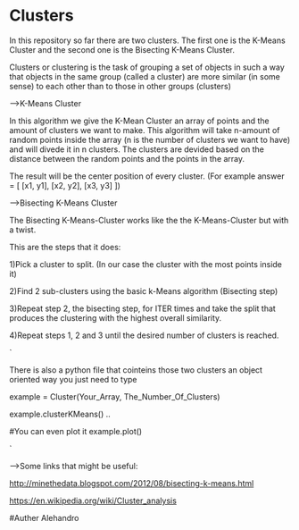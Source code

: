 # Clusters

In this repository so far there are two clusters. The first one is the K-Means Cluster and the second one is the
Bisecting K-Means Cluster.

Clusters or clustering is the task of grouping a set of objects in such a way that objects in the same group (called a cluster) 
are more similar (in some sense) to each other than to those in other groups (clusters)

-->K-Means Cluster

In this algorithm we give the K-Mean Cluster an array of points and the amount of clusters we want to make.
This algorithm will take n-amount of random points inside the array (n is the number of clusters we want to have) and will
divede it in n clusters. The clusters are devided based on the distance between the random points and the points in the array.


The result will be the center position of every cluster. (For example answer = [ [x1, y1], [x2, y2], [x3, y3] ])


-->Bisecting K-Means Cluster

The Bisecting K-Means-Cluster works like the the K-Means-Cluster but with a twist.


This are the steps that it does:


1)Pick a cluster to split. (In our case the cluster with the most points inside it)

2)Find 2 sub-clusters using the basic k-Means algorithm (Bisecting step)

3)Repeat step 2, the bisecting step, for ITER times and take the split that produces the clustering with the highest overall similarity.

4)Repeat steps 1, 2 and 3 until the desired number of clusters is reached.

`

There is also a python file that cointeins those two clusters an object oriented way you just need to type

example = Cluster(Your_Array, The_Number_Of_Clusters)

example.clusterKMeans() ..

#You can even plot it 
example.plot()

`

-->Some links that might be useful:

http://minethedata.blogspot.com/2012/08/bisecting-k-means.html

https://en.wikipedia.org/wiki/Cluster_analysis


#Auther Alehandro
